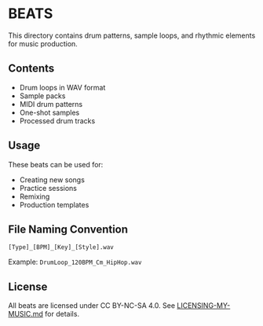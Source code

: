 # BEATS

This directory contains drum patterns, sample loops, and rhythmic elements for music production.

## Contents

- Drum loops in WAV format
- Sample packs
- MIDI drum patterns
- One-shot samples
- Processed drum tracks

## Usage

These beats can be used for:

- Creating new songs
- Practice sessions
- Remixing
- Production templates

## File Naming Convention

```
[Type]_[BPM]_[Key]_[Style].wav
```

Example: `DrumLoop_120BPM_Cm_HipHop.wav`

## License

All beats are licensed under CC BY-NC-SA 4.0. See [LICENSING-MY-MUSIC.md](../LICENSING-MY-MUSIC.md) for details.
